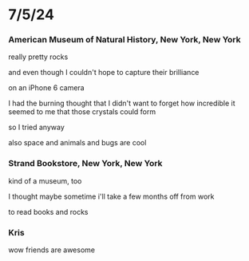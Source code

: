 # 7/5/24
### American Museum of Natural History, New York, New York
really pretty rocks

and even though I couldn't hope to capture their brilliance

on an iPhone 6 camera

I had the burning thought that I didn't want to forget how incredible it seemed to me that those crystals could form

so I tried anyway

also space and animals and bugs are cool
### Strand Bookstore, New York, New York
kind of a museum, too

I thought maybe sometime i'll take a few months off from work

to read books and rocks
### Kris
wow friends are awesome
